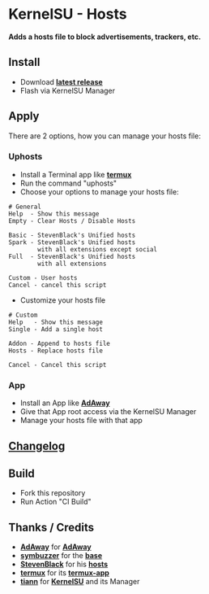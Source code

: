 # KernelSU - Hosts

**Adds a hosts file to block advertisements, trackers, etc.**

## Install
- Download **[latest release](https://github.com/SchweGELBin/hosts_kernelsu/releases/latest/download/KSU-Hosts.zip)**
- Flash via KernelSU Manager

## Apply
There are 2 options, how you can manage your hosts file:
### Uphosts
- Install a Terminal app like **[termux](https://github.com/termux/termux-app/releases/latest)**
- Run the command "uphosts"
- Choose your options to manage your hosts file:
```
# General
Help  - Show this message
Empty - Clear Hosts / Disable Hosts

Basic - StevenBlack's Unified hosts
Spark - StevenBlack's Unified hosts
        with all extensions except social
Full  - StevenBlack's Unified hosts
        with all extensions

Custom - User hosts
Cancel - cancel this script
```
- Customize your hosts file
```
# Custom
Help   - Show this message
Single - Add a single host

Addon - Append to hosts file
Hosts - Replace hosts file

Cancel - Cancel this script
```
### App
- Install an App like **[AdAway](https://github.com/AdAway/AdAway/releases/latest)**
- Give that App root access via the KernelSU Manager
- Manage your hosts file with that app

## [Changelog](https://github.com/SchweGELBin/hosts_kernelsu/blob/master/CHANGELOG.md)

## Build
- Fork this repository
- Run Action "CI Build"

## Thanks / Credits
- **[AdAway](https://github.com/AdAway)** for **[AdAway](https://github.com/AdAway/AdAway)**
- **[symbuzzer](https://github.com/symbuzzer)** for the **[base](https://github.com/symbuzzer/systemless-hosts-KernelSU-module)**
- **[StevenBlack](https://github.com/StevenBlack)** for his **[hosts](https://github.com/StevenBlack/hosts)**
- **[termux](https://github.com/termux)** for its **[termux-app](https://github.com/termux/termux-app)**
- **[tiann](https://github.com/tiann)** for **[KernelSU](https://github.com/tiann/kernelsu)** and its Manager
